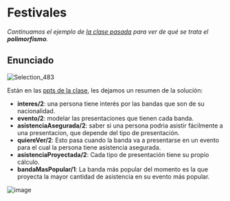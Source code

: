 # Festivales
_Continuamos el ejemplo de [la clase pasada](https://github.com/pdepjm/2021-l-clase12-not-forall) para ver de qué se trata el **polimorfismo**._

## Enunciado

![Selection_483](https://user-images.githubusercontent.com/4098184/124152855-455c5680-da6a-11eb-918c-58d9c25fda96.png)

Están en las [ppts de la clase](https://docs.google.com/presentation/d/18WbteGv1q8jbcAOjGYROKXneMogo3EqdcCuyshKLLM8/edit#slide=id.ge257e66a48_0_2581), les dejamos un resumen de la solución:
- **interes/2**: una persona tiene interés por las bandas que son de su nacionalidad.
- **evento/2**: modelar las presentaciones que tienen cada banda.
- **asistenciaAsegurada/2**: saber si una persona podria asistir fácilmente a una presentacion, que depende del tipo de presentación.
- **quiereVer/2**: Esto pasa cuando la banda va a presentarse en un evento para el cual la persona tiene asistencia asegurada.
- **asistenciaProyectada/2**: Cada tipo de presentación tiene su propio cálculo.
- **bandaMasPopular/1**: La banda más popular del momento es la que proyecta la mayor cantidad de asistencia en su evento más popular.

![image](https://user-images.githubusercontent.com/4098184/124153470-d8958c00-da6a-11eb-9ad3-b3490f9488a4.png)
